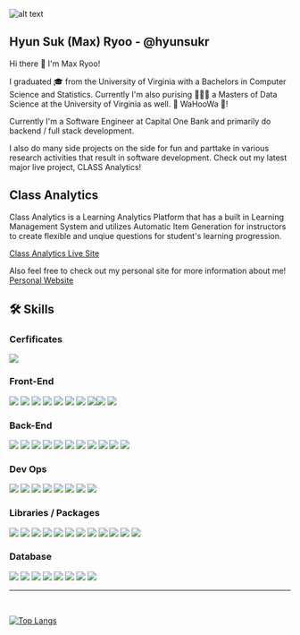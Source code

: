 ![alt text](/assets/banner.png)


## Hyun Suk (Max) Ryoo - @hyunsukr

Hi there 👋 I'm Max Ryoo! 

I graduated 🎓 from the University of Virginia with a Bachelors in Computer Science and Statistics. Currently I'm also purising 🧑🏼‍🎓 a Masters of Data Science at the University of Virginia as well.  🔶 WaHooWa 🔷!

Currently I'm a Software Engineer at Capital One Bank and primarily do backend / full stack development. 

I also do many side projects on the side for fun and parttake in various research activities that result in software development. Check out my latest major live project, CLASS Analytics!


## Class Analytics

Class Analytics is a Learning Analytics Platform that has a built in Learning Management System and utilizes Automatic Item Generation for instructors to create flexible and unqiue questions for student's learning progression. 

[Class Analytics Live Site](https://class-analytics.com/home)


Also feel free to check out my personal site for more information about me! [Personal Website](https://hyunsuk-ryoo.com/)



## 🛠️ Skills 
### Cerfificates
![](https://img.shields.io/static/v1?message=AWS%20Solutions%20Architect%20Associate%20-%20SAA-CO2&logo=amazon-aws&labelColor=5c5c5c&color=2bbc8a&logoColor=white&label=%20)

### Front-End
![](https://img.shields.io/static/v1?message=Angular&logo=Angular&labelColor=5c5c5c&color=2bbc8a&logoColor=white&label=%20) ![](https://img.shields.io/static/v1?message=React&logo=React&labelColor=5c5c5c&color=2bbc8a&logoColor=white&label=%20) ![](https://img.shields.io/static/v1?message=Javascript&logo=javascript&labelColor=5c5c5c&color=2bbc8a&logoColor=white&label=%20) ![](https://img.shields.io/static/v1?message=Node%20JS%20/%20Express%20JS&logo=node.js&labelColor=5c5c5c&color=2bbc8a&logoColor=white&label=%20) ![](https://img.shields.io/static/v1?message=Spring&logo=spring&labelColor=5c5c5c&color=2bbc8a&logoColor=white&label=%20) ![](https://img.shields.io/static/v1?message=Ionic&logo=angular&labelColor=5c5c5c&color=2bbc8a&logoColor=white&label=%20) ![](https://img.shields.io/static/v1?message=Flask&logo=flask&labelColor=5c5c5c&color=2bbc8a&logoColor=white&label=%20) ![](https://img.shields.io/static/v1?message=HTML&logo=html5&labelColor=5c5c5c&color=2bbc8a&logoColor=white&label=%20)![](https://img.shields.io/static/v1?message=CSS&logo=css3&labelColor=5c5c5c&color=2bbc8a&logoColor=white&label=%20) ![](https://img.shields.io/static/v1?message=Typescript&logo=typescript&labelColor=5c5c5c&color=2bbc8a&logoColor=white&label=%20)

### Back-End
![](https://img.shields.io/static/v1?message=Scala&logo=scala&labelColor=5c5c5c&color=2bbc8a&logoColor=white&label=%20)
![](https://img.shields.io/static/v1?message=Python&logo=python&labelColor=5c5c5c&color=2bbc8a&logoColor=white&label=%20)
![](https://img.shields.io/static/v1?message=Java&logo=java&labelColor=5c5c5c&color=2bbc8a&logoColor=white&label=%20)
![](https://img.shields.io/static/v1?message=R&logo=r&labelColor=5c5c5c&color=2bbc8a&logoColor=white&label=%20)
![](https://img.shields.io/static/v1?message=c%2B%2B&logo=c%2B%2B&labelColor=5c5c5c&color=2bbc8a&logoColor=white&label=%20)
![](https://img.shields.io/static/v1?message=SQL&logo=postgresql&labelColor=5c5c5c&color=2bbc8a&logoColor=white&label=%20)
![](https://img.shields.io/static/v1?message=PHP&logo=php&labelColor=5c5c5c&color=2bbc8a&logoColor=white&label=%20)
![](https://img.shields.io/static/v1?message=Javascript&logo=javascript&labelColor=5c5c5c&color=2bbc8a&logoColor=white&label=%20)
![](https://img.shields.io/static/v1?message=AWS&logo=amazon-aws&labelColor=5c5c5c&color=2bbc8a&logoColor=white&label=%20)
![](https://img.shields.io/static/v1?message=Gremlin&color=grey&logoColor=white&label=%20)
![](https://img.shields.io/static/v1?message=ColdFusion&color=grey&logoColor=white&label=%20)


### Dev Ops
![](https://img.shields.io/static/v1?message=Docker&logo=Docker&labelColor=5c5c5c&color=2bbc8a&logoColor=white&label=%20)
![](https://img.shields.io/static/v1?message=EC2&color=grey&logoColor=white&label=%20)
![](https://img.shields.io/static/v1?message=ECS&color=grey&logoColor=white&label=%20)
![](https://img.shields.io/static/v1?message=CloudFront&color=grey&logoColor=white&label=%20)
![](https://img.shields.io/static/v1?message=S3&color=grey&logoColor=white&label=%20)
![](https://img.shields.io/static/v1?message=Lambda&color=grey&logoColor=white&label=%20)
![](https://img.shields.io/static/v1?message=Route53&color=grey&logoColor=white&label=%20)
![](https://img.shields.io/static/v1?message=IAM&color=grey&logoColor=white&label=%20)

### Libraries / Packages
![](https://img.shields.io/static/v1?message=Spark&color=grey&logoColor=white&label=%20)
![](https://img.shields.io/static/v1?message=Hadoop&color=grey&logoColor=white&label=%20)
![](https://img.shields.io/static/v1?message=PySpark&color=grey&logoColor=white&label=%20)
![](https://img.shields.io/static/v1?message=Scikit-learn&color=grey&logoColor=white&label=%20)
![](https://img.shields.io/static/v1?message=TensorFlow&color=grey&logoColor=white&label=%20)
![](https://img.shields.io/static/v1?message=Keras&color=grey&logoColor=white&label=%20)
![](https://img.shields.io/static/v1?message=Tidyverse&color=grey&logoColor=white&label=%20)
![](https://img.shields.io/static/v1?message=Numpy/Pandas&color=grey&logoColor=white&label=%20)
![](https://img.shields.io/static/v1?message=npm&color=grey&logoColor=white&label=%20)
![](https://img.shields.io/static/v1?message=Maven&color=grey&logoColor=white&label=%20)
![](https://img.shields.io/static/v1?message=Tableau&color=grey&logoColor=white&label=%20)
![](https://img.shields.io/static/v1?message=SAS&color=grey&logoColor=white&label=%20)

### Database
![](https://img.shields.io/static/v1?message=Neptune&color=grey&logoColor=white&label=%20)
![](https://img.shields.io/static/v1?message=DyanmoDB&color=grey&logoColor=white&label=%20)
![](https://img.shields.io/static/v1?message=PostgreSQL&logo=postgresql&labelColor=5c5c5c&color=2bbc8a&logoColor=white&label=%20)
![](https://img.shields.io/static/v1?message=MongoDB&logo=mongodb&labelColor=5c5c5c&color=2bbc8a&logoColor=white&label=%20)
![](https://img.shields.io/static/v1?message=Microsoft%20SQL%20Server&logo=microsoft-sql-server&labelColor=5c5c5c&color=2bbc8a&logoColor=white&label=%20)
![](https://img.shields.io/static/v1?message=MySQL&logo=mysql&labelColor=5c5c5c&color=2bbc8a&logoColor=white&label=%20)
![](https://img.shields.io/static/v1?message=SQLite&logo=sqlite&labelColor=5c5c5c&color=2bbc8a&logoColor=white&label=%20)
![](https://img.shields.io/static/v1?message=Oracle&color=grey&logoColor=white&label=%20)

---
<br>

[![Top Langs](https://github-readme-stats.vercel.app/api/top-langs/?username=hyunsukr&layout=compact&theme=dark&langs_count=10)](https://github.com/hyunsukr/github-readme-stats)

